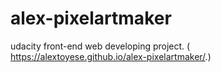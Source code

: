 # alex-pixelartmaker
udacity front-end web developing project.
( https://alextoyese.github.io/alex-pixelartmaker/.)
